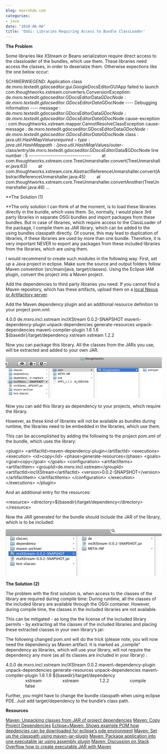 ```yaml
---
blog: maxrohde.com
categories:
- java
date: "2010-06-06"
title: 'OSGi: Libraries Requiring Access to Bundle ClassLoader'
---
```


**The Problem**

Some libraries like XStream or Beans serialization require direct access to the classloader of the bundles, which use them. These libraries need access the classes, in order to deserialze them. Otherwise expections like the one below occur:

SCHWERWIEGEND: Application class de.mxro.textedit.gdocseditor.gui.GoogleDocsEditorGUIApp failed to launch com.thoughtworks.xstream.converters.ConversionException: de.mxro.textedit.gdocseditor.GDocsEditorData$GDocNode : de.mxro.textedit.gdocseditor.GDocsEditorData$GDocNode \---- Debugging information ---- message : de.mxro.textedit.gdocseditor.GDocsEditorData$GDocNode : de.mxro.textedit.gdocseditor.GDocsEditorData$GDocNode cause-exception : com.thoughtworks.xstream.mapper.CannotResolveClassException cause-message : de.mxro.textedit.gdocseditor.GDocsEditorData$GDocNode : de.mxro.textedit.gdocseditor.GDocsEditorData$GDocNode class : java.util.HashMap$Values required-type : java.util.HashMap path : /java.util.HashMap$Values/outer-class/entry/de.mxro.textedit.gdocseditor.GDocsEditorData$GDocNode line number : 5 \-------------------------------         at com.thoughtworks.xstream.core.TreeUnmarshaller.convert(TreeUnmarshaller.java:63)         at com.thoughtworks.xstream.core.AbstractReferenceUnmarshaller.convert(AbstractReferenceUnmarshaller.java:45)         at com.thoughtworks.xstream.core.TreeUnmarshaller.convertAnother(TreeUnmarshaller.java:46) ...

\*\*The Solution (1)

\*\*The only solution I can think of at the moment, is to load these libraries directly in the bundle, which uses them. So, normally, I would place 3rd party libraries in separate OSGi bundles and import packages from these bundles. But in case of libraries, which require access to the ClassLoader of the package, I compile them as JAR library, which can be added to the using bundles classpath directly. Of course, this may lead to duplication of libraries, if these libraries are used by more than one bundle. Therefore, it is very important NEVER to export any packages from these included libraries from the libraries, which are using them.

I would recommend to create such modules in the following way. First, set up a Java project in eclipse. Make sure the source and output folders follow Maven convention (src/main/java, target/classes). Using the Eclipse IAM plugin, convert the project into a Maven project.

Add the dependencies to third party libraries you need. If you cannot find a Maven repository, which has these artifacts, upload them on a [local Nexus or Artifactory server](http://maxrohde.com/2010/05/29/setting-up-a-maven-repository-using-nexus-and-artifactory/).

Add the Maven dependency plugin and an additional resource definition to your project pom.xml:

<?xml version\="1.0" encoding\="UTF-8"?><project\> <modelVersion\>4.0.0</modelVersion\> <groupId\>de.mxro.incl.xstream</groupId\> <artifactId\>inclXStream</artifactId\> <version\>0.0.2-SNAPSHOT</version\> <build\> <plugins\> <plugin\> <artifactId\>maven\-dependency-plugin</artifactId\> <executions\> <execution\> <id\>unpack-dependencies</id\> <phase\>generate-resources</phase\> <goals\> <goal\>unpack-dependencies</goal\> </goals\> </execution\> </executions\> </plugin\> <plugin\> <artifactId\>maven\-compiler-plugin</artifactId\> <configuration\> <source\>1.6</source\> <target\>1.6</target\> </configuration\> </plugin\> </plugins\> <resources\> <resource\> <directory\>${basedir}/target/dependency</directory\> </resource\> </resources\> </build\> <dependencies\> <dependency\> <groupId\>xstream</groupId\> <artifactId\>xstream</artifactId\> <version\>1.2.2</version\> </dependency\> </dependencies\> </project\>

Now you can package this library. All the classes from the JARs you use, will be extracted and added to your own JAR.

![bildschirmfoto2010-06-06um15-29-232.png](images/bildschirmfoto2010-06-06um15-29-232.png)

Now you can add this library as dependency to your projects, which require the library.

However, as these kind of libraries will not be available as bundles during runtime, the libraries need to be embedded in the libraries, which use them.

This can be accomplished by adding the following to the project pom.xml of the bundle, which uses the library:

<plugin\> <artifactId\>maven\-dependency-plugin</artifactId\> <executions\> <execution\> <id\>copy</id\> <phase\>generate-resources</phase\> <goals\> <goal\>copy</goal\> </goals\> <configuration\> <artifactItems\> <artifactItem\> <groupId\>de.mxro.incl.xstream</groupId\> <artifactId\>inclXStream</artifactId\> <version\>0.0.2-SNAPSHOT</version\> </artifactItem\> </artifactItems\> </configuration\> </execution\> </executions\> </plugin\>

And an additional entry for the resources:

<resource\> <directory\>${basedir}/target/dependency</directory\> </resource\>

Now the JAR generated for the bundle should include the JAR of the library, which is to be included:

![bildschirmfoto2010-06-06um15-50-322.png](images/bildschirmfoto2010-06-06um15-50-322.png)

**The Solution (2)**

The problem with the first solution is, when access to the classes of the library are required during compile time: During runtime, all the classes of the included library are available through the OSGi container. However, during compile time, the classes in the included libraries are not available.

This can be mitigated - as long the the license of the included library permits - by extracting all the classes of the included libraries and placing these extracted classes in your own library‘s jar:

The following changed pom.xml will do the trick (please note, you will now need the dependency as Maven artifact. It is marked as „compile“ dependency as libraries, which will use your library, will not require the dependency any more (as all its classes are included in your library) :

<?xml version\=“1.0” encoding\=“UTF-8”?><project\> <modelVersion\>4.0.0</modelVersion\> <groupId\>de.mxro.incl.xstream</groupId\> <artifactId\>inclXStream</artifactId\> <version\>0.0.2</version\> <build\> <plugins\> <plugin\> <artifactId\>maven\-dependency-plugin</artifactId\> <executions\> <execution\> <id\>unpack-dependencies</id\> <phase\>generate-resources</phase\> <goals\> <goal\>unpack-dependencies</goal\> </goals\> </execution\> </executions\> </plugin\> <plugin\> <artifactId\>maven\-compiler-plugin</artifactId\> <configuration\> <source\>1.6</source\> <target\>1.6</target\> </configuration\> </plugin\> </plugins\> <resources\> <resource\> <directory\>${basedir}/target/dependency</directory\> </resource\> </resources\> </build\> <dependencies\>         <dependency\>                 <groupId\>xstream</groupId\>                 <artifactId\>xstream</artifactId\>                 <version\>1.2.2</version\>                 <scope\>compile</scope\>                 <optional\>false</optional\>         </dependency\> </dependencies\> </project\>

Further, you might have to change the bundle classpath when using eclipse PDE. Just add target/dependency to the bundle‘s class path.

**Resources**

[Maven: Unpacking classes from JAR of project dependencies](http://maven.apache.org/plugins/maven-dependency-plugin/examples/unpacking-project-dependencies.html) [Maven: Copy Project Dependencies](http://maven.apache.org/plugins/maven-dependency-plugin/examples/copying-project-dependencies.html) [Eclipse+Maven: Shows example POM how depdencies can be downloaded for eclipse‘s pde environment](http://felix.apache.org/site/apache-felix-maven-bundle-plugin-bnd.html) [Maven: Set up the classpath using maven-jar-plugin](http://maven.apache.org/shared/maven-archiver/examples/classpath.html) [Maven: Package application into one executable jar using assembly plugin](http://maven.apache.org/plugins/maven-assembly-plugin/usage.html) [Maven: Discussion on Stack Overflow how to create executable JAR with Maven](http://stackoverflow.com/questions/574594/how-can-i-create-an-executable-jar-with-dependencies-using-maven)
